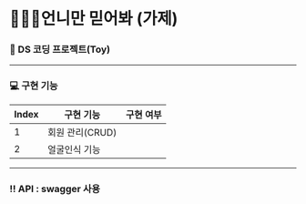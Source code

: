 # 👱🏻‍♀️언니만 믿어봐 (가제)
### 🐻 DS 코딩 프로젝트(Toy)
-----
### 💻 구현 기능
| Index | 구현 기능 | 구현 여부 |
| --- | --- | --- |
| 1 | 회원 관리(CRUD) |  |
| 2 | 얼굴인식 기능| 

----
### ‼️ API : swagger 사용
